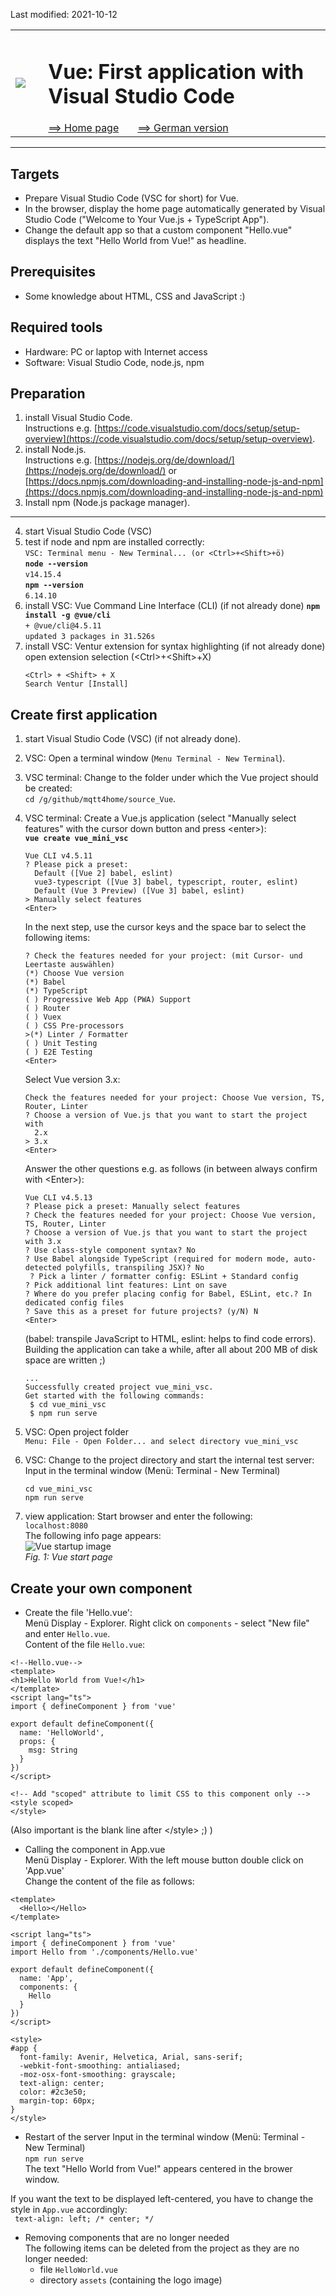Last modified: 2021-10-12   
<table><tr><td><img src="logo/mqtt4home_96.png"></td><td>&nbsp;</td><td>
<h1>Vue: First application with Visual Studio Code</h1>
<a href="../README.md">==> Home page</a> &nbsp; &nbsp; &nbsp; 
<a href="m4h502_Vue_Hello_VSC.md">==> German version</a> &nbsp; &nbsp; &nbsp; 
</td></tr></table><hr>

## Targets
* Prepare Visual Studio Code (VSC for short) for Vue.   
* In the browser, display the home page automatically generated by Visual Studio Code ("Welcome to Your Vue.js + TypeScript App").   
* Change the default app so that a custom component "Hello.vue" displays the text "Hello World from Vue!" as headline.    

## Prerequisites
* Some knowledge about HTML, CSS and JavaScript :)

## Required tools
* Hardware: PC or laptop with Internet access
* Software: Visual Studio Code, node.js, npm

## Preparation
1. install Visual Studio Code.   
   Instructions e.g. [https://code.visualstudio.com/docs/setup/setup-overview](https://code.visualstudio.com/docs/setup/setup-overview).   
2. install Node.js.   
   Instructions e.g. [https://nodejs.org/de/download/](https://nodejs.org/de/download/) or   
   [https://docs.npmjs.com/downloading-and-installing-node-js-and-npm](https://docs.npmjs.com/downloading-and-installing-node-js-and-npm)   
3. Install npm (Node.js package manager).   
---   
4. start Visual Studio Code (VSC)   
5. test if node and npm are installed correctly:   
   `VSC: Terminal menu - New Terminal... (or <Ctrl>+<Shift>+ö)`   
   __`node --version`__   
   `v14.15.4`   
   __`npm --version`__   
   `6.14.10`   
6. install VSC: Vue Command Line Interface (CLI) (if not already done)
   __`npm install -g @vue/cli`__   
   `+ @vue/cli@4.5.11`   
   `updated 3 packages in 31.526s`   
7. install VSC: Ventur extension for syntax highlighting (if not already done)   
   open extension selection (&lt;Ctrl&gt;+&lt;Shift&gt;+X)   
   ```   
   <Ctrl> + <Shift> + X
   Search Ventur [Install]
   ```   
## Create first application
1. start Visual Studio Code (VSC) (if not already done).
2. VSC: Open a terminal window (`Menu Terminal - New Terminal`).
3. VSC terminal: Change to the folder under which the Vue project should be created:   
   `cd /g/github/mqtt4home/source_Vue`.   
4. VSC terminal: Create a Vue.js application (select "Manually select features" with the cursor down button and press &lt;enter&gt;):   
   __`vue create vue_mini_vsc`__   
   ```   
   Vue CLI v4.5.11
   ? Please pick a preset:
     Default ([Vue 2] babel, eslint)
     vue3-typescript ([Vue 3] babel, typescript, router, eslint) 
     Default (Vue 3 Preview) ([Vue 3] babel, eslint)
   > Manually select features
   <Enter>
   ```   
   In the next step, use the cursor keys and the space bar to select the following items:   
      ```   
   ? Check the features needed for your project: (mit Cursor- und Leertaste auswählen)
    (*) Choose Vue version
    (*) Babel
    (*) TypeScript
    ( ) Progressive Web App (PWA) Support        
    ( ) Router
    ( ) Vuex
    ( ) CSS Pre-processors
   >(*) Linter / Formatter
    ( ) Unit Testing
    ( ) E2E Testing
   <Enter>
   ```   
   Select Vue version 3.x:   
   ```   
   Check the features needed for your project: Choose Vue version, TS, Router, Linter 
   ? Choose a version of Vue.js that you want to start the project with 
     2.x
   > 3.x
   <Enter>
   ```   

   Answer the other questions e.g. as follows (in between always confirm with &lt;Enter&gt;):   
   ```   
   Vue CLI v4.5.13
   ? Please pick a preset: Manually select features
   ? Check the features needed for your project: Choose Vue version, TS, Router, Linter 
   ? Choose a version of Vue.js that you want to start the project with 3.x 
   ? Use class-style component syntax? No
   ? Use Babel alongside TypeScript (required for modern mode, auto-detected polyfills, transpiling JSX)? No
    ? Pick a linter / formatter config: ESLint + Standard config
   ? Pick additional lint features: Lint on save
   ? Where do you prefer placing config for Babel, ESLint, etc.? In dedicated config files
   ? Save this as a preset for future projects? (y/N) N
   <Enter>
   ```   
   (babel: transpile JavaScript to HTML, eslint: helps to find code errors).   
   Building the application can take a while, after all about 200 MB of disk space are written ;)   
   ```   
   ...
   Successfully created project vue_mini_vsc.
   Get started with the following commands:
    $ cd vue_mini_vsc
    $ npm run serve
   ```   

5. VSC: Open project folder   
   `Menu: File - Open Folder... and select directory vue_mini_vsc`   

6. VSC: Change to the project directory and start the internal test server:   
   Input in the terminal window (Men&uuml;: Terminal - New Terminal)   
   ```   
   cd vue_mini_vsc
   npm run serve
   ```   

7. view application: Start browser and enter the following:   
   `localhost:8080`   
   The following info page appears:   
   ![Vue startup image](./images/210915_vue_startpage.png "Vue startup image")   
   _Fig. 1: Vue start page_

## Create your own component
* Create the file 'Hello.vue':   
   Men&uuml; Display - Explorer. Right click on `components` - select "New file" and enter `Hello.vue`.   
   Content of the file `Hello.vue`:   

```   
<!--Hello.vue-->
<template>
<h1>Hello World from Vue!</h1>
</template>
<script lang="ts">
import { defineComponent } from 'vue'

export default defineComponent({
  name: 'HelloWorld',
  props: {
    msg: String
  }
})
</script>

<!-- Add "scoped" attribute to limit CSS to this component only -->
<style scoped>
</style>

```   
   (Also important is the blank line after &lt;/style&gt; ;) )   

* Calling the component in App.vue   
Men&uuml; Display - Explorer. With the left mouse button double click on 'App.vue'   
Change the content of the file as follows:   
```   
<template>
  <Hello></Hello>
</template>

<script lang="ts">
import { defineComponent } from 'vue'
import Hello from './components/Hello.vue'

export default defineComponent({
  name: 'App',
  components: {
    Hello
  }
})
</script>

<style>
#app {
  font-family: Avenir, Helvetica, Arial, sans-serif;
  -webkit-font-smoothing: antialiased;
  -moz-osx-font-smoothing: grayscale;
  text-align: center;
  color: #2c3e50;
  margin-top: 60px;
}
</style>

```   

* Restart of the server
   Input in the terminal window (Men&uuml;: Terminal - New Terminal)   
   `npm run serve`   
   The text "Hello World from Vue!" appears centered in the brower window.   

If you want the text to be displayed left-centered, you have to change the style in `App.vue` accordingly:   
` text-align: left; /* center; */`   

* Removing components that are no longer needed   
  The following items can be deleted from the project as they are no longer needed:   
  * file `HelloWorld.vue`   
  * directory `assets` (containing the logo image)   
